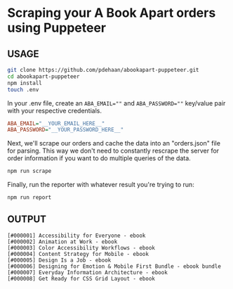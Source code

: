 # Scraping your A Book Apart orders using Puppeteer

## USAGE

```sh
git clone https://github.com/pdehaan/abookapart-puppeteer.git
cd abookapart-puppeteer
npm install
touch .env
```

In your .env file, create an `ABA_EMAIL=""` and `ABA_PASSWORD=""` key/value pair with your respective credentials.

```ini
ABA_EMAIL="__YOUR_EMAIL_HERE__"
ABA_PASSWORD="__YOUR_PASSWORD_HERE__"
```

Next, we'll scrape our orders and cache the data into an "orders.json" file for parsing. This way we don't need to constantly rescrape the server for order information if you want to do multiple queries of the data.

```sh
npm run scrape
```

Finally, run the reporter with whatever result you're trying to run:

```sh
npm run report
```

## OUTPUT

```
[#000001] Accessibility for Everyone - ebook
[#000002] Animation at Work - ebook
[#000003] Color Accessibility Workflows - ebook
[#000004] Content Strategy for Mobile - ebook
[#000005] Design Is a Job - ebook
[#000006] Designing for Emotion & Mobile First Bundle - ebook bundle
[#000007] Everyday Information Architecture - ebook
[#000008] Get Ready for CSS Grid Layout - ebook
```
